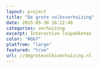 ```yaml
---
layout: project
title: "De grote volksverhuizing"
date: 2015-05-30 16:22:48
categories: verhuizing
excerpt: Interactive lespakketen
color: "#bb7"
platfrom: "large"
featured: "true"
url: //degrotevolksverhuizing.nl
---
```

